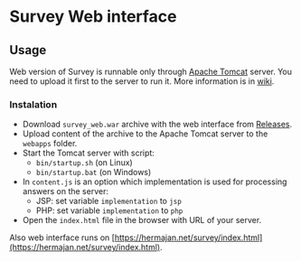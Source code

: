 # Survey Web interface

## Usage
Web version of Survey is runnable only through [Apache Tomcat](https://tomcat.apache.org) server. You need to upload it first to the server to run it. More information is in [wiki](https://github.com/hermajan/survey/wiki/Web-interface).

### Instalation
* Download `survey_web.war` archive with the web interface from [Releases](https://github.com/hermajan/survey/releases).
* Upload content of the archive to the Apache Tomcat server to the `webapps` folder.
* Start the Tomcat server with script:
	* `bin/startup.sh` (on Linux)
	* `bin/startup.bat` (on Windows)
* In `content.js` is an option which implementation is used for processing answers on the server:
	* <attr title="JavaServer Pages">JSP</attr>: set variable `implementation` to `jsp`
	* <attr title="PHP: Hypertext Preprocessor">PHP</attr>: set variable `implementation` to `php`
* Open the `index.html` file in the browser with URL of your server.

Also web interface runs on [https://hermajan.net/survey/index.html](https://hermajan.net/survey/index.html).
